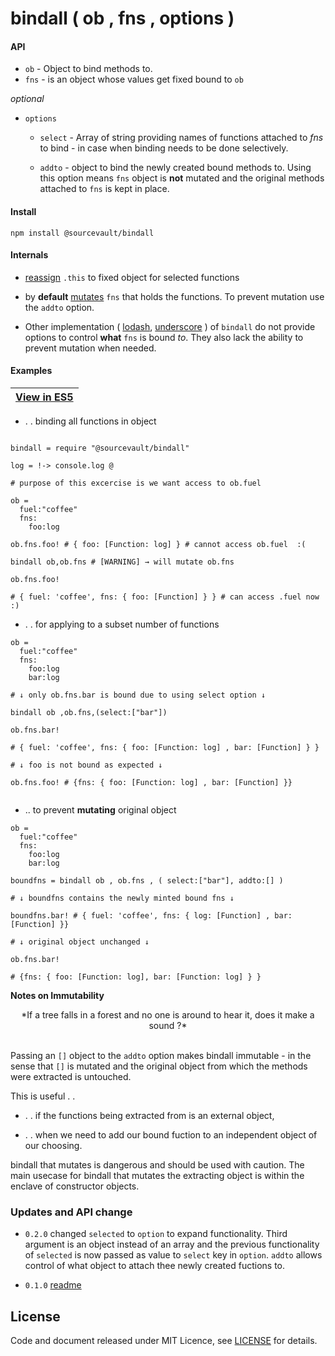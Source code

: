 # bindall ( ob , fns  , options )

#### API
- `ob` - Object to bind methods to.
- `fns` - is an object whose values get fixed bound to `ob`

*optional*

- `options` 

  - `select` - Array of string providing names of functions attached to *fns* to bind - in case when binding needs to be done selectively.

  - `addto` - object to bind the newly created bound methods to. Using this option means `fns` object is **not** mutated and the original methods attached to `fns` is kept in place.


#### Install

```
npm install @sourcevault/bindall
```

#### Internals

- [reassign](https://github.com/sourcevault/bindall/blob/7e6208f6157b19a43133822233ff65aee130e274/main.ls#L1) ```.this``` to fixed object for selected functions

- by **default** [mutates](https://github.com/sourcevault/bindall/blob/7e6208f6157b19a43133822233ff65aee130e274/main.ls#L11) `fns` that holds the functions. To prevent mutation use the `addto` option.

- Other implementation ( [lodash](http://devdocs.io/lodash~4/index#bindall), [underscore](http://underscorejs.org/#bindall) ) of `bindall` do not provide options to control **what** `fns` is bound *to*. They also lack the ability to prevent mutation when needed.



#### Examples

|[View in ES5](https://github.com/sourcevault/bindall/tree/master) |
| --- |

- . . binding all functions in object


```livescript

bindall = require "@sourcevault/bindall"

log = !-> console.log @

# purpose of this excercise is we want access to ob.fuel

ob = 
  fuel:"coffee"
  fns:
    foo:log

ob.fns.foo! # { foo: [Function: log] } # cannot access ob.fuel  :(

bindall ob,ob.fns # [WARNING] → will mutate ob.fns

ob.fns.foo! 

# { fuel: 'coffee', fns: { foo: [Function] } } # can access .fuel now :)

```
- . . for applying to a subset number of functions

```livescript
ob = 
  fuel:"coffee"
  fns:
    foo:log
    bar:log

# ↓ only ob.fns.bar is bound due to using select option ↓

bindall ob ,ob.fns,(select:["bar"])

ob.fns.bar!

# { fuel: 'coffee', fns: { foo: [Function: log] , bar: [Function] } }

# ↓ foo is not bound as expected ↓

ob.fns.foo! # {fns: { foo: [Function: log] , bar: [Function] }}


```

* .. to prevent **mutating** original object 

```livescript
ob = 
  fuel:"coffee"
  fns:
    foo:log
    bar:log

boundfns = bindall ob , ob.fns , ( select:["bar"], addto:[] )

# ↓ boundfns contains the newly minted bound fns ↓

boundfns.bar! # { fuel: 'coffee', fns: { log: [Function] , bar: [Function] }}

# ↓ original object unchanged ↓

ob.fns.bar!

# {fns: { foo: [Function: log], bar: [Function: log] } }

```

**Notes on Immutability**

<center>
*If a tree falls in a forest and no one is around to hear it, does it make a sound ?*
</center>

<br>

Passing an `[]` object to the `addto` option makes bindall immutable - in the sense that `[]` is mutated and the original object from which the methods were extracted is untouched. 

This is useful . .
- . . if the functions being extracted from is an external object, 

- . . when we need to add our bound fuction to an independent object of our choosing.

bindall that mutates is dangerous and should be used with caution. The main usecase for bindall that mutates the extracting object is within the enclave of constructor objects.

### Updates and API change

- `0.2.0` changed `selected` to `option` to expand functionality. Third argument is an object instead of an array and the previous functionality of `selected` is now passed as value to `select` key in `option`. `addto` allows control of what object to attach thee newly created fuctions to.

- `0.1.0` [readme](https://github.com/sourcevault/bindall/tree/0.1.0)

## License
 
Code and document released under MIT Licence, see [LICENSE](https://github.com/sourcevault/bindall/blob/livescript/LICENCE) for details.

